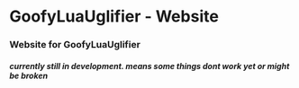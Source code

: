 # GoofyLuaUglifier - Website

### Website for GoofyLuaUglifier

##### currently still in development. means some things dont work yet or might be broken
